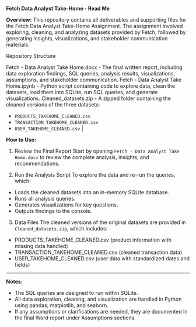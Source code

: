 **Fetch Data Analyst Take-Home - Read Me**

**Overview:**
This repository contains all deliverables and supporting files for the Fetch Data Analyst Take-Home Assignment. The assignment involved exploring, cleaning, and analyzing datasets provided by Fetch, followed by generating insights, visualizations, and stakeholder communication materials.

Repository Structure


Fetch - Data Analyst Take Home.docx - The final written report, including data exploration findings, SQL queries, analysis results, visualizations, assumptions, and stakeholder communication.
Fetch - Data Analyst Take Home.ipynb - Python script containing code to explore data, clean the datasets, load them into SQLite, run SQL queries, and generate visualizations. 
Cleaned_datasets.zip - A zipped folder containing the cleaned versions of the three datasets:  
- `PRODUCTS_TAKEHOME_CLEANED.csv`  
- `TRANSACTION_TAKEHOME_CLEANED.csv`  
- `USER_TAKEHOME_CLEANED.csv` |

**How to Use:**

1. Review the Final Report
Start by opening `Fetch - Data Analyst Take Home.docx` to review the complete analysis, insights, and recommendations.

2. Run the Analysis Script
To explore the data and re-run the queries, which:
- Loads the cleaned datasets into an in-memory SQLite database.
- Runs all analysis queries.
- Generates visualizations for key questions.
- Outputs findings to the console.

3. Data Files
The cleaned versions of the original datasets are provided in `Cleaned_datasets.zip`, which includes:
- PRODUCTS_TAKEHOME_CLEANED.csv (product information with missing data handled)
- TRANSACTION_TAKEHOME_CLEANED.csv (cleaned transaction data)
- USER_TAKEHOME_CLEANED.csv (user data with standardized dates and fields)

---

**Notes:**
- The SQL queries are designed to run within SQLite.
- All data exploration, cleaning, and visualization are handled in Python using pandas, matplotlib, and seaborn.
- If any assumptions or clarifications are needed, they are documented in the final Word report under Assumptions sections.

